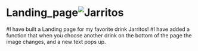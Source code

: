 # Landing_page![Jarritos](https://github.com/AlperAyik/Landing_page/assets/144916215/697f80c8-3dce-43db-a8e3-1d95d1aaf28c)
#I have built a Landing page for my favorite drink Jarritos!
#I have added a function that when you choose another drink on the bottom of the page the image changes, and a new text pops up.

